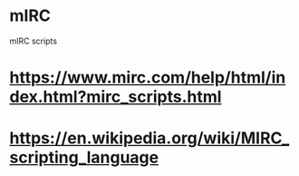 # mIRC
mIRC scripts

# https://www.mirc.com/help/html/index.html?mirc_scripts.html
# https://en.wikipedia.org/wiki/MIRC_scripting_language

